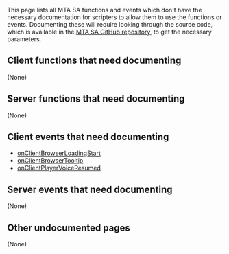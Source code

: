 This page lists all MTA SA functions and events which don't have the necessary documentation for scripters to allow them to use the functions or events. Documenting these will require looking through the source code, which is available in the [MTA SA GitHub repository](https://github.com/multitheftauto/mtasa-blue), to get the necessary parameters.

Client functions that need documenting
--------------------------------------

(None)

Server functions that need documenting
--------------------------------------

(None)

Client events that need documenting
-----------------------------------

-   [onClientBrowserLoadingStart](/docs/onClientBrowserLoadingStart.md "wikilink")
-   [onClientBrowserTooltip](/docs/onClientBrowserTooltip.md "wikilink")
-   [onClientPlayerVoiceResumed](/docs/onClientPlayerVoiceResumed.md "wikilink")

Server events that need documenting
-----------------------------------

(None)

Other undocumented pages
------------------------

(None)
